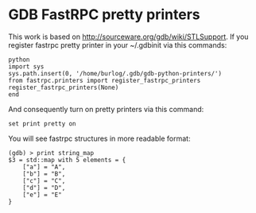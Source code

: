 GDB FastRPC pretty printers
===========
This work is based on http://sourceware.org/gdb/wiki/STLSupport. If you
register fastrpc pretty printer in your ~/.gdbinit via this commands:

```
python
import sys
sys.path.insert(0, '/home/burlog/.gdb/gdb-python-printers/')
from fastrpc.printers import register_fastrpc_printers
register_fastrpc_printers(None)
end
```

And consequently turn on pretty printers via this command:

```
set print pretty on
```

You will see fastrpc structures in more readable format:

```
(gdb) > print string_map
$3 = std::map with 5 elements = {
    ["a"] = "A",
    ["b"] = "B",
    ["c"] = "C",
    ["d"] = "D",
    ["e"] = "E"
}
```
